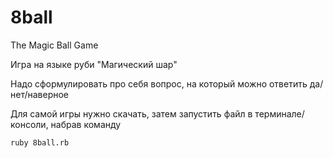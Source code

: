 # 8ball
The Magic Ball Game

Игра на языке руби "Магический шар"

Надо сформулировать про себя вопрос, на который можно ответить да/нет/наверное

Для самой игры нужно скачать, затем запустить файл в терминале/консоли, набрав команду 

`ruby 8ball.rb`
